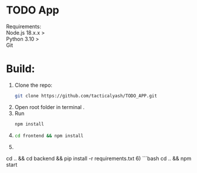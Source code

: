 # TODO App

Requirements:  
Node.js 18.x.x >  
Python 3.10 >  
Git  

# Build:  
1) Clone the repo:  
   ```bash
   git clone https://github.com/tacticalyash/TODO_APP.git

2) Open root folder in terminal .
3) Run 
   ```bash
   npm install
4) ```bash 
   cd frontend && npm install
5)  ```bash
   cd .. && cd backend && pip install -r requirements.txt
6) ```bash
   cd .. && npm start



